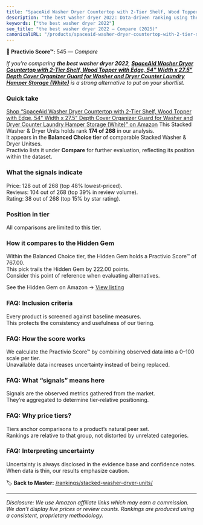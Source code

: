 ```yaml
---
title: "SpaceAid Washer Dryer Countertop with 2-Tier Shelf, Wood Topper with Edge, 54\" Width x 27.5\" Depth Cover Organizer Guard for Washer and Dryer Counter Laundry Hamper Storage (White)"
description: "the best washer dryer 2022: Data-driven ranking using the Practivio Score™. Positioned by quality, value, demand, findability, momentum."
keywords: ["the best washer dryer 2022"]
seo_title: "the best washer dryer 2022 — Compare (2025)"
canonicalURL: "/products/spaceaid-washer-dryer-countertop-with-2-tier-shelf-wood-topper-with-edge-54-width-x-275-depth-cover-organizer-guard-for-washer-and-dryer-counter-laundry-hamper-storage-white-B0DL5QGSRC/"
---
```


**🛒 Practivio Score™:** 545 — _Compare_


*If you're comparing **the best washer dryer 2022**, **[SpaceAid Washer Dryer Countertop with 2-Tier Shelf, Wood Topper with Edge, 54" Width x 27.5" Depth Cover Organizer Guard for Washer and Dryer Counter Laundry Hamper Storage (White)](https://www.amazon.com/dp/B0DL5QGSRC?tag=practivio-20)** is a strong alternative to put on your shortlist.*
### Quick take
[Shop “SpaceAid Washer Dryer Countertop with 2-Tier Shelf, Wood Topper with Edge, 54" Width x 27.5" Depth Cover Organizer Guard for Washer and Dryer Counter Laundry Hamper Storage (White)” on Amazon](https://www.amazon.com/dp/B0DL5QGSRC?tag=practivio-20)
This Stacked Washer & Dryer Units holds rank **174 of 268** in our analysis.  
It appears in the **Balanced Choice tier** of comparable Stacked Washer & Dryer Unitses.  
Practivio lists it under **Compare** for further evaluation, reflecting its position within the dataset.

### What the signals indicate
Price: 128 out of 268 (top 48% lowest-priced).  
Reviews: 104 out of 268 (top 39% in review volume).  
Rating: 38 out of 268 (top 15% by star rating).  

### Position in tier
All comparisons are limited to this tier.

### How it compares to the Hidden Gem
Within the Balanced Choice tier, the Hidden Gem holds a Practivio Score™ of 767.00.  
This pick trails the Hidden Gem by 222.00 points.  
Consider this point of reference when evaluating alternatives.  

See the Hidden Gem on Amazon → [View listing](https://www.amazon.com/dp/B09YLKMHLH?tag=practivio-20)

### FAQ: Inclusion criteria
Every product is screened against baseline measures.  
This protects the consistency and usefulness of our tiering.

### FAQ: How the score works
We calculate the Practivio Score™ by combining observed data into a 0–100 scale per tier.  
Unavailable data increases uncertainty instead of being replaced.

### FAQ: What “signals” means here
Signals are the observed metrics gathered from the market.  
They’re aggregated to determine tier-relative positioning.

### FAQ: Why price tiers?
Tiers anchor comparisons to a product’s natural peer set.  
Rankings are relative to that group, not distorted by unrelated categories.

### FAQ: Interpreting uncertainty
Uncertainty is always disclosed in the evidence base and confidence notes.  
When data is thin, our results emphasize caution.

<!-- Missing template for Compare/CompareWithinPriceClass -->


🏷️ **Back to Master:** [/rankings/stacked-washer-dryer-units/](/rankings/stacked-washer-dryer-units/)

---
_Disclosure: We use Amazon affiliate links which may earn a commission. We don’t display live prices or review counts. Rankings are produced using a consistent, proprietary methodology._
